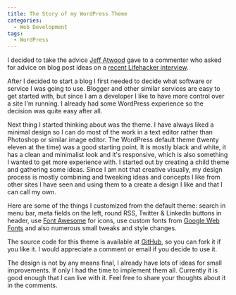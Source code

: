 ```yaml
---
title: The Story of my WordPress Theme
categories:
  - Web Development
tags:
  - WordPress
---
```


I decided to take the advice [Jeff Atwood](http://www.codinghorror.com/) gave to a commenter who asked for advice on blog post ideas on a [recent Lifehacker interview](http://lifehacker.com/5950386/im-jeff-atwood-founder-of-stack-exchange-and-this-is-how-i-work).

After I decided to start a blog I first needed to decide what software or service I was going to use. Blogger and other similar services are easy to get started with, but since I am a developer I like to have more control over a site I'm running. I already had some WordPress experience so the decision was quite easy after all.

Next thing I started thinking about was the theme. I have always liked a minimal design so I can do most of the work in a text editor rather than Photoshop or similar image editor. The WordPress default theme (twenty eleven at the time) was a good starting point. It is mostly black and white, it has a clean and minimalist look and it's responsive, which is also something I wanted to get more experience with. I started out by creating a child theme and gathering some ideas. Since I am not that creative visually, my design process is mostly combining and tweaking ideas and concepts I like from other sites I have seen and using them to a create a design I like and that I can call my own.

Here are some of the things I customized from the default theme: search in menu bar, meta fields on the left, round RSS, Twitter &amp; LinkedIn buttons in header, use [Font Awesome](http://fortawesome.github.com/Font-Awesome/) for icons, use custom fonts from [Google Web Fonts](http://www.google.com/webfonts) and also numerous small tweaks and style changes.

The source code for this theme is available at [GitHub](https://github.com/cvuorinen/cvuorinen-wp-theme), so you can fork it if you like it. I would appreciate a comment or email if you decide to use it.

The design is not by any means final, I already have lots of ideas for small improvements. If only I had the time to implement them all. Currently it is good enough that I can live with it. Feel free to share your thoughts about it in the comments.
